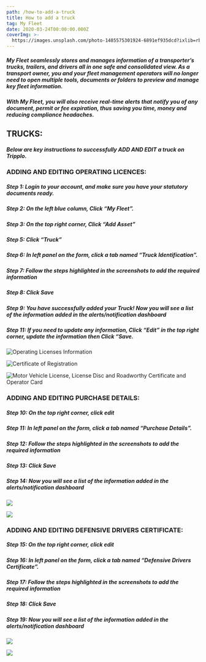 ```yaml
---
path: /how-to-add-a-truck
title: How to add a truck
tag: My Fleet
date: 2020-03-24T00:00:00.000Z
coverImg: >-
  https://images.unsplash.com/photo-1485575301924-6891ef935dcd?ixlib=rb-1.2.1&ixid=eyJhcHBfaWQiOjEyMDd9&auto=format&fit=crop&w=1950&q=80
---
```

##### My Fleet seamlessly stores and manages information of a transporter’s trucks, trailers, and drivers all in one safe and consolidated view. As a transport owner, you and your fleet management operators will no longer need to open multiple tools, documents or folders to preview and manage key fleet information.

##### With My Fleet, you will also receive real-time alerts that notify you of any document, permit or fee expiration, thus saving you time, money and reducing compliance headaches.

## **TRUCKS:**

##### Below are key instructions to successfully ADD AND EDIT a truck on Tripplo.

### ADDING AND EDITING OPERATING LICENCES:

##### **Step 1:** Login to your account, and make sure you have your statutory documents ready.

##### **Step 2:** On the left blue column, Click “My Fleet”.

##### **Step 3:** On the top right corner, Click “Add Asset”

##### **Step 5:** Click “Truck”

##### **Step 6:** In left panel on the form, click a tab named “Truck Identification”.

##### Step 7: Follow the steps highlighted in the screenshots to add the required information

##### Step 8: Click Save

##### Step 9: You have successfully added your Truck! Now you will see a list of the information added in the alerts/notification dashboard

##### **Step 11: If you need to update any information, Click “Edit” in the top right corner, update the information then Click “Save.**

![](/uploads/screenshot-2020-03-24-at-15.51.10.png "Operating Licenses Information")

![](/uploads/screenshot-2020-03-24-at-15.51.23.png "Certificate of Registration")

![](/uploads/screenshot-2020-03-24-at-15.51.33.png "Motor Vehicle License, License Disc and Roadworthy Certificate and Operator Card")

### ADDING AND EDITING PURCHASE DETAILS:

##### Step 10: On the top right corner, click edit

##### **Step 11:** In left panel on the form, click a tab named “Purchase Details”.

##### Step 12: Follow the steps highlighted in the screenshots to add the required information

##### Step 13: Click Save

##### Step 14: Now you will see a list of the information added in the alerts/notification dashboard

![](/uploads/screenshot-2020-03-26-at-10.03.39.png)

![](/uploads/screenshot-2020-03-26-at-10.03.10.png)

### ADDING AND EDITING DEFENSIVE DRIVERS CERTIFICATE:

##### Step 15: On the top right corner, click edit

##### **Step 16:** In left panel on the form, click a tab named “Defensive Drivers Certificate”.

##### Step 17: Follow the steps highlighted in the screenshots to add the required information

##### Step 18: Click Save

##### Step 19: Now you will see a list of the information added in the alerts/notification dashboard

![](/uploads/screenshot-2020-03-26-at-12.43.04.png)

![](/uploads/screenshot-2020-03-26-at-12.42.47.png)